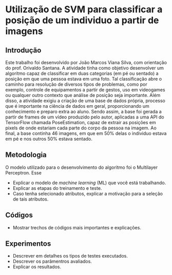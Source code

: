 # Utilização de SVM para classificar a posição de um individuo a partir de imagens 

## Introdução
Este trabalho foi desenvolvido por João Marcos Viana Silva, com orientação do prof. Orivaldo Santana. 
A atividade tinha como objetivo desenvolver um algoritmo capaz de classificar em duas categorias (em pé ou sentado) a posição em que uma pessoa estava em uma foto. Tal classificação abre o caminho para resolução de diversos tipos de problemas, como por exemplo, controle de equipamentos a partir de gestos, uso em videogames ou qualquer outro contexto que análise de posição seja importante. Além disso, a atividade exigiu a criação de uma base de dados própria, processo que é importante na ciência de dados em geral, proporcionando um conhecimento e preparo extra ao aluno. Sendo assim, a base foi gerada a partir de frames de um vídeo produzido pelo autor, aplicadas a uma API do TensorFlow chamada PoseEstimation, capaz de extrair as posições em pixels de onde estariam cada parte do corpo da pessoa na imagem. Ao final, a base continha 46 imagens, em que em 50% delas o individuo estava em pé e nos outros 50% estava sentado. 

## Metodologia

O modelo utilizado para o desenvolvimento do algoritmo foi o Multilayer Perceptron. Esse 
* Explicar o modelo de _machine learning_ (ML) que você está trabalhando. 
* Explicar as etapas do treinamento e teste. 
* Caso tenha selecionado atributos, explicar a motivação para a seleção de tais atributos. 

## Códigos 

* Mostrar trechos de códigos mais importantes e explicações.  

## Experimentos 

* Descrever em detalhes os tipos de testes executados. 
* Descrever os parâmentros avaliados. 
* Explicar os resultados. 
